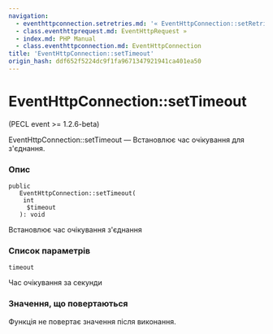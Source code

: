```yaml
---
navigation:
  - eventhttpconnection.setretries.md: '« EventHttpConnection::setRetries'
  - class.eventhttprequest.md: EventHttpRequest »
  - index.md: PHP Manual
  - class.eventhttpconnection.md: EventHttpConnection
title: 'EventHttpConnection::setTimeout'
origin_hash: ddf652f5224dc9f1fa9671347921941ca401ea50
---
```

# EventHttpConnection::setTimeout

(PECL event >= 1.2.6-beta)

EventHttpConnection::setTimeout — Встановлює час очікування для з'єднання.

### Опис

```methodsynopsis
public
   EventHttpConnection::setTimeout(
    int
     $timeout
   ): void
```

Встановлює час очікування з'єднання

### Список параметрів

`timeout`

Час очікування за секунди

### Значення, що повертаються

Функція не повертає значення після виконання.
